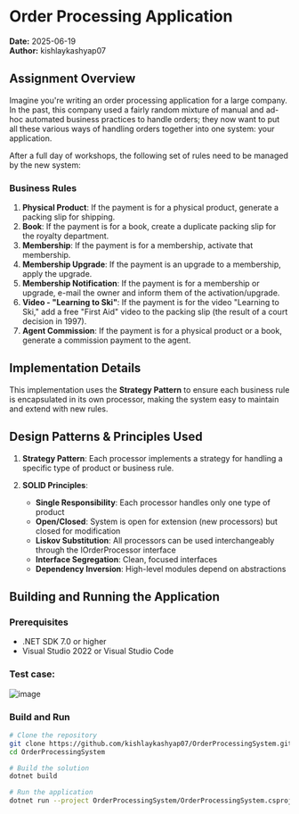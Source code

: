 # Order Processing Application

**Date:** 2025-06-19  
**Author:** kishlaykashyap07

## Assignment Overview

Imagine you're writing an order processing application for a large company. In the past, this company used a fairly random mixture of manual and ad-hoc automated business practices to handle orders; they now want to put all these various ways of handling orders together into one system: your application.

After a full day of workshops, the following set of rules need to be managed by the new system:

### Business Rules

1. **Physical Product**: If the payment is for a physical product, generate a packing slip for shipping.
2. **Book**: If the payment is for a book, create a duplicate packing slip for the royalty department.
3. **Membership**: If the payment is for a membership, activate that membership.
4. **Membership Upgrade**: If the payment is an upgrade to a membership, apply the upgrade.
5. **Membership Notification**: If the payment is for a membership or upgrade, e-mail the owner and inform them of the activation/upgrade.
6. **Video - "Learning to Ski"**: If the payment is for the video "Learning to Ski," add a free "First Aid" video to the packing slip (the result of a court decision in 1997).
7. **Agent Commission**: If the payment is for a physical product or a book, generate a commission payment to the agent.

## Implementation Details

This implementation uses the **Strategy Pattern** to ensure each business rule is encapsulated in its own processor, making the system easy to maintain and extend with new rules.


## Design Patterns & Principles Used

1. **Strategy Pattern**: Each processor implements a strategy for handling a specific type of product or business rule.

2. **SOLID Principles**:
   - **Single Responsibility**: Each processor handles only one type of product
   - **Open/Closed**: System is open for extension (new processors) but closed for modification
   - **Liskov Substitution**: All processors can be used interchangeably through the IOrderProcessor interface
   - **Interface Segregation**: Clean, focused interfaces
   - **Dependency Inversion**: High-level modules depend on abstractions

## Building and Running the Application

### Prerequisites
- .NET SDK 7.0 or higher
- Visual Studio 2022 or Visual Studio Code

### Test case:
![image](https://github.com/user-attachments/assets/a826c8a0-bffd-4287-afde-d012fd1645ad)


### Build and Run

```bash
# Clone the repository
git clone https://github.com/kishlaykashyap07/OrderProcessingSystem.git
cd OrderProcessingSystem

# Build the solution
dotnet build

# Run the application
dotnet run --project OrderProcessingSystem/OrderProcessingSystem.csproj



